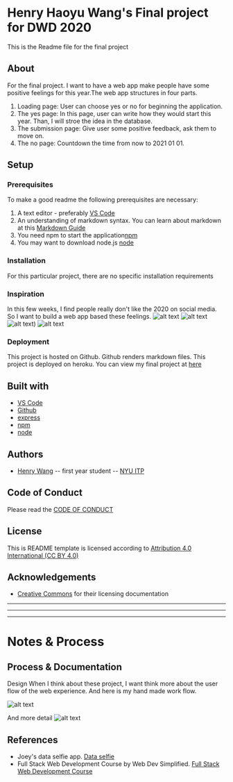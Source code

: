 <!-- Every README should start with an H1 -->
# Henry Haoyu Wang's Final project for DWD 2020
<!-- A one sentence description of the project or assignment -->
This is the Readme file for the final project

<!-- It is good practice to add an about or summary -->
 ## About
For the final project. I want to have a web app make people have some positive feelings for this year.The web app structures in four parts. 
1. Loading page: User can choose yes or no for beginning the application.
2. The yes page: In this page, user can write how they would start this year. Than, I will stroe the idea in the database. 
3. The submission page: Give user some positive feedback, ask them to move on.
4. The no page: Countdown the time from now to 2021 01 01.

<!-- It is essential to describe how to set up your project -->
## Setup

<!-- Any knowledge or tools you will need before hand -->
### Prerequisites

To make a good readme the following prerequisites are necessary:
1. A text editor - preferably [VS Code](https://code.visualstudio.com/)
2. An understanding of markdown syntax. You can learn about markdown at this [Markdown Guide](https://www.markdownguide.org/getting-started/)
3. You need npm to start the application[npm](https://www.npmjs.com/)
4. You may want to download node.js [node](https://nodejs.org/en/)

<!-- any installation needs should be defined -->
### Installation

For this particular project, there are no specific installation requirements

<!-- Write instructions on how to start working on your project -->
### Inspiration
In this few weeks, I find people really don't like the 2020 on social media. So I want to build a web app based these feelings.
![alt text](https://github.com/henrywang95/restart2020/blob/master/inspiration/1.PNG)
![alt text](https://github.com/henrywang95/restart2020/blob/master/inspiration/2.JPG)
![alt text](https://github.com/henrywang95/restart2020/blob/master/inspiration/3.PNG))
![alt text](https://github.com/henrywang95/restart2020/blob/master/inspiration/4.PNG)


<!-- Notes about the deployment -->
### Deployment

This project is hosted on Github. Github renders markdown files.
This project is deployed on heroku.
You can view my final project at [here](https://restart2020.herokuapp.com/)
## Built with

* [VS Code](https://code.visualstudio.com/)
* [Github](https://github.com)
* [express](https://expressjs.com/)
* [npm](https://www.npmjs.com/)
* [node](https://nodejs.org/en/)
## Authors

* [Henry Wang](https://wangh.io) -- first year student -- [NYU ITP](https://itp.nyu.edu)

## Code of Conduct

Please read the [CODE OF CONDUCT](https://www.mozilla.org/en-US/about/governance/policies/participation/) 

## License

This is README template is licensed according to [Attribution 4.0 International (CC BY 4.0) ](https://creativecommons.org/licenses/by/4.0/)

## Acknowledgements

* [Creative Commons](https://creativecommons.org/licenses/by/4.0/) for their licensing documentation

***
***
***

<!-- For your assignments you might consider  -->
# Notes & Process

<!-- How you built this project - Include images, gifs, and notes here -->
## Process & Documentation
Design
When I think about these project, I want think more about the user flow of the web experience. And here is my hand made work flow.

![alt text](https://github.com/henrywang95/restart2020/blob/master/sketch.JPG)

And more detail
![alt text](https://github.com/henrywang95/restart2020/blob/master/userflow.jpeg)


<!-- References for resources and inspiration -->
## References

* Joey's data selfie app. [Data selfie](https://github.com/joeyklee/data-selfie-app)
* Full Stack Web Development Course by Web Dev Simplified. [Full Stack Web Development Course](https://www.youtube.com/playlist?list=PLZlA0Gpn_vH8jbFkBjOuFjhxANC63OmXM)